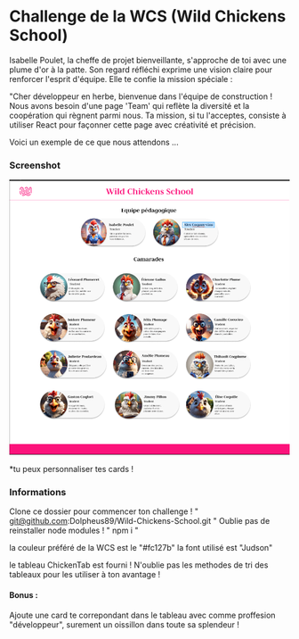 # Challenge de la WCS (Wild Chickens School)

Isabelle Poulet, la cheffe de projet bienveillante, s'approche de toi avec une plume d'or à la patte. Son regard réfléchi exprime une vision claire pour renforcer l'esprit d'équipe. Elle te confie la mission spéciale :

"Cher développeur en herbe, bienvenue dans l'équipe de construction ! Nous avons besoin d'une page 'Team' qui reflète la diversité et la coopération qui règnent parmi nous. Ta mission, si tu l'acceptes, consiste à utiliser React pour façonner cette page avec créativité et précision.

Voici un exemple de ce que nous attendons ...

### Screenshot

![](./ScreenWCS.png)

\*tu peux personnaliser tes cards !

### Informations

Clone ce dossier pour commencer ton challenge ! " git@github.com:Dolpheus89/Wild-Chickens-School.git "
Oublie pas de reinstaller node modules ! " npm i "

la couleur préféré de la WCS est le "#fc127b"
la font utilisé est "Judson"

le tableau ChickenTab est fourni ! N'oublie pas les methodes de tri des tableaux pour les utiliser à ton avantage !

#### Bonus :

Ajoute une card te correpondant dans le tableau avec comme proffesion "développeur", surement un oissillon dans toute sa splendeur !
